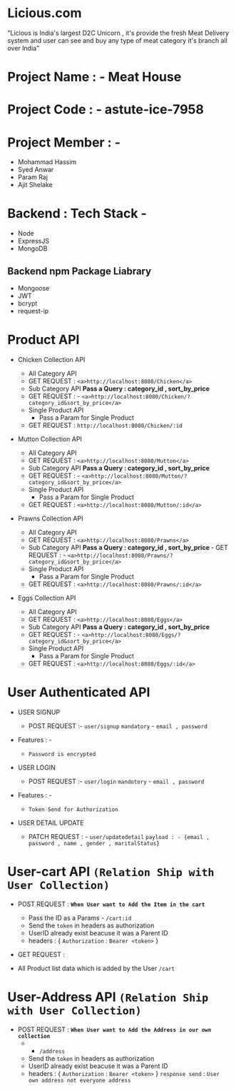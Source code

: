 # Licious.com

"Licious is India's largest D2C Unicorn ,  it's provide the fresh Meat Delivery system and user can see and buy any type of meat category it's branch all over India"

# Project Name : - Meat House
# Project Code : - astute-ice-7958
# Project Member : - 
 - Mohammad Hassim
 - Syed Anwar
 - Param Raj
 - Ajit Shelake
 
 # Backend : Tech Stack -
  - Node
  - ExpressJS
  - MongoDB
  
  ## Backend npm Package Liabrary
   - Mongoose
   - JWT
   - bcrypt
   - request-ip
 
 # Product API
 - Chicken Collection API
     - All Category API 
    - GET REQUEST : `<a>http://localhost:8080/Chicken</a>`
     - Sub Category API
       <b>Pass a Query : category_id , sort_by_price </b>
      - GET REQUEST : - `<a>http://localhost:8080/Chicken/?category_id&sort_by_price</a>`
     - Single Product API
       - Pass a Param for Single Product
     - GET REQUEST : <a>`http://localhost:8080/Chicken/:id`</a>
     
 - Mutton Collection API
     - All Category API 
    - GET REQUEST : `<a>http://localhost:8080/Mutton</a>`
     - Sub Category API
       <b>Pass a Query : category_id , sort_by_price </b>
     - GET REQUEST :  - `<a>http://localhost:8080/Mutton/?category_id&sort_by_price</a>`
     - Single Product API
       - Pass a Param for Single Product
    - GET REQUEST : `<a>http://localhost:8080/Mutton/:id</a>`
     
- Prawns Collection API
     - All Category API 
    - GET REQUEST : `<a>http://localhost:8080/Prawns</a>`
     - Sub Category API
       <b>Pass a Query : category_id , sort_by_price </b>
      - GET REQUEST : - `<a>http://localhost:8080/Prawns/?category_id&sort_by_price</a>`
     - Single Product API
       - Pass a Param for Single Product
    - GET REQUEST : `<a>http://localhost:8080/Prawns/:id</a>`
     
- Eggs Collection API
     - All Category API 
    - GET REQUEST : `<a>http://localhost:8080/Eggs</a>`
     - Sub Category API
       <b>Pass a Query : category_id , sort_by_price </b>
     - GET REQUEST :  - `<a>http://localhost:8080/Eggs/?category_id&sort_by_price</a>`
     - Single Product API
       - Pass a Param for Single Product
   - GET REQUEST :  `<a>http://localhost:8080/Eggs/:id</a>`
     
     
# User Authenticated API

 - USER SIGNUP
   - POST REQUEST :- <a> `user/signup` </a>
   `mandatory` - `email , password`
   
 - Features : -
   - `Password is encrypted`
   
- USER LOGIN 
  - POST REQUEST :- `user/login`
   `mandotory` - `email , password`
 - Features : -
   - `Token Send for Authorization`
   
- USER DETAIL UPDATE
   - PATCH REQUEST : - `user/updatedetail`
    `payload : - {email , password , name , gender , maritalStatus}`


# User-cart API   `(Relation Ship with User Collection)`

 - POST REQUEST : <b>`When User want to Add the Item in the cart`</b> 
   - Pass the ID as a Params - `/cart:id`
   - Send the `token` in headers as authorization
   - UserID already exist beacuse it was a Parent ID
    - headers : {
    `Authorization` : `Bearer <token>`
    }
    
 - GET REQUEST : 
  - All Product list data which is added by the User  `/cart`
  
 # User-Address API   `(Relation Ship with User Collection)`

 - POST REQUEST : <b>`When User want to Add the Address in our own collection`</b> 
   -  - `/address`
   - Send the `token` in headers as authorization
   - UserID already exist beacuse it was a Parent ID
    - headers : {
    `Authorization` : `Bearer <token>`
    }
    `response send` : `User own address not everyone address`
    
 



